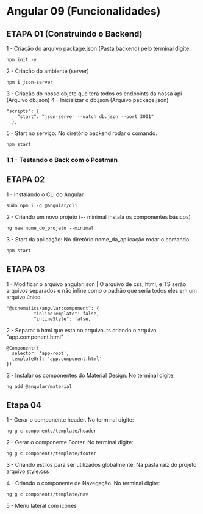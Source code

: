 # Angular 09 (Funcionalidades)

## ETAPA 01 (Construindo o Backend)
1 - Criação do arquivo package.json (Pasta backend) pelo terminal digite:
```
npm init -y
```
2 - Criação do ambiente (server)
```
npm i json-server
```
3 - Criação do nosso objeto que terá todos os endpoints da nossa api (Arquivo db.json)
4 - Inicializar o db.json (Arquivo package.json)
```
"scripts": {
    "start": "json-server --watch db.json --port 3001"
  },
```
5 - Start no serviço: No diretório backend rodar o comando.
```
npm start
```
### 1.1 - Testando o Back com o Postman
## ETAPA 02
1 - Instalando o CLI do Angular
```
sudo npm i -g @angular/cli
```
2 - Criando um novo projeto (-- minimal instala os componentes básicos)
```
ng new nome_do_projeto --minimal
```
3 - Start da aplicação: No diretório nome_da_aplicação rodar o comando:
```
npm start
```

## ETAPA 03
1 - Modificar o arquivo angular.json | O arquivo de css, html, e TS serão arquivos separados e não inline como o padrão que seria todos eles em um arquivo único.
```
"@schematics/angular:component": {
          "inlineTemplate": false,
          "inlineStyle": false,
```
2 - Separar o html que esta no arquivo .ts criando o arquivo "app.component.html"
```
@Component({
  selector: 'app-root',
  templateUrl: 'app.component.html'
})
```
3 - Instalar os componentes do Material Design. No terminal digite:
```
ng add @angular/material
```

## Etapa 04
1 - Gerar o componente header. No terminal digite:
```
ng g c components/template/header
```

2 - Gerar o componente Footer. No terminal digite:
```
ng g c components/template/footer
```

3 - Criando estilos para ser utilizados globalmente. Na pasta raiz do projeto arquivo style.css

4 - Criando o componente de Navegação. No terminal digite:
```
ng g c components/template/nav
```

5 - Menu lateral com icones

